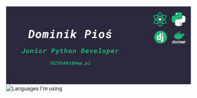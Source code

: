 ![Github Background](https://github.com/PiochU19/PiochU19/blob/main/background-github.png?raw=true)
![Languages I'm using](https://github-readme-stats.vercel.app/api/top-langs/?username=PiochU19&layout=compact?theme=blueberry)
